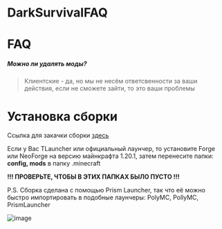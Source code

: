 # DarkSurvivalFAQ
<h1>FAQ</h1>

<h5>Можно ли удалять моды?</h5>

> Клиентские - да, но мы не несём ответсвенности за ваши действия, если не сможете зайти, то это ваши проблемы

<h1>Установка сборки</h1>

Ссылка для закачки сборки [здесь](https://drive.google.com/file/d/1YBhqQgfGbZRW6DQCF-5njPmYrIeV9etD/view?usp=drive_link)

Если у Вас TLauncher или официальный лаунчер, то установите Forge или NeoForge на версию майнкрафта 1.20.1, затем перенесите папки: <b>config, mods</b> в папку .minecraft

<b>!!! ПРОВЕРЬТЕ, ЧТОБЫ В ЭТИХ ПАПКАХ БЫЛО ПУСТО !!!</b>




P.S. Сборка сделана с помощью Prism Launcher, так что её можно быстро импортировать в подобные лаунчеры: PolyMC, PollyMC, PrismLauncher

![image](https://github.com/leoenought/DarkSurvivalFAQ/assets/75946816/2c303303-0d00-42b0-a36e-ec693b8b5ddf)

